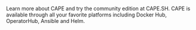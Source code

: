 Learn more about CAPE and try the community edition at CAPE.SH. CAPE is available through all your favorite platforms including Docker Hub, OperatorHub, Ansible and Helm.